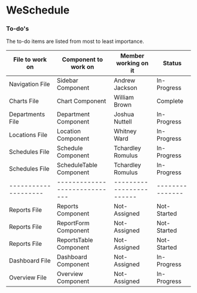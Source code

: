 # WeSchedule

### To-do's
The to-do items are listed from most to least importance.

| **File to work on**  | **Component to work on**      | **Member working on it** | **Status**      |
| -------------------- | ----------------------------- | ------------------------ | --------------- |
| Navigation File      | Sidebar Component             | Andrew  Jackson          | In-Progress     |
| Charts File          | Chart Component               | William Brown            | Complete        |
| Departments File     | Department Component          | Joshua Nuttell           | In-Progress     |
| Locations File       | Location Component            | Whitney Ward             | In-Progress     |
| Schedules File       | Schedule Component            | Tchardley Romulus        | In-Progress     |
| Schedules File       | ScheduleTable Component       | Tchardley Romulus        | In-Progress     |
| -------------------- | ----------------------------- | ------------------------ | --------------- |
| Reports File         | Reports Component             | Not-Assigned             | Not-Started     |
| Reports File         | ReportForm Component          | Not-Assigned             | Not-Started     |
| Reports File         | ReportsTable Component        | Not-Assigned             | Not-Started     |
| Dashboard File       | Dashboard Component           | Not-Assigned             | In-Progress     |
| Overview File        | Overview Component            | Not-Assigned             | In-Progress     |